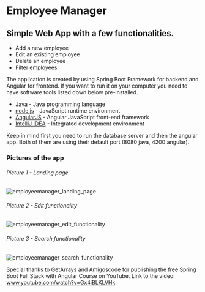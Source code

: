 # Employee Manager
## Simple Web App with a few functionalities.

- Add a new employee
- Edit an existing employee
- Delete an employee
- Filter employees

The application is created by using Spring Boot Framework for backend and Angular for frontend.
If you want to run it on your computer you need to have software tools listed down below pre-installed.

- [Java] - Java programming language
- [node.js] - JavaScript runtime environment
- [AngularJS] - Angular JavaScript front-end framework
- [IntelliJ IDEA] - Integrated development environment

Keep in mind first you need to run the database server and then the angular app. Both of them are using their default port (8080 java, 4200 angular).

### Pictures of the app

###### Picture 1 - Landing page
![employeemanager_landing_page](https://user-images.githubusercontent.com/66753915/152255926-49b8400f-16a9-4ff9-bb0f-b8e8561eb8a2.png)

###### Picture 2 - Edit functionality
![employeemanager_edit_functionality](https://user-images.githubusercontent.com/66753915/152256368-077e8d11-8f30-42d4-907b-e14f73283bb1.png)

###### Picture 3 - Search functionality
![employeemanager_search_functionality](https://user-images.githubusercontent.com/66753915/152256400-1fc6ebbf-fe61-42bc-aefe-beb051b6ca1b.png)

Special thanks to GetArrays and Amigoscode for publishing the free Spring Boot Full Stack with Angular Course on YouTube.
Link to the video: www.youtube.com/watch?v=Gx4iBLKLVHk

[//]: # (These are reference links used in the body of this note and get stripped out when the markdown processor does its job. There is no need to format nicely because it shouldn't be seen. Thanks SO - http://stackoverflow.com/questions/4823468/store-comments-in-markdown-syntax)
   
   [Java]: <https://java.com/en/>
   [node.js]: <http://nodejs.org/en>
   [AngularJS]: <https://angular.io/cli>
   [IntelliJ IDEA]: <https://www.jetbrains.com/idea/>
